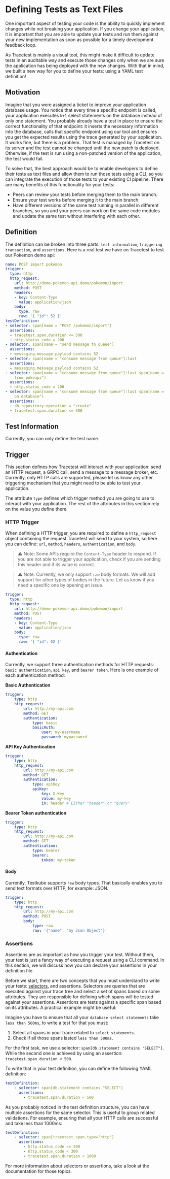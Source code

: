 # Defining Tests as Text Files

One important aspect of testing your code is the ability to quickly implement changes while not breaking your application. If you change your application, it is important that you are able to update your tests and run them against your new implementation as soon as possible for a timely development feedback loop.

As Tracetest is mainly a visual tool, this might make it difficult to update tests in an auditable way and execute those changes only when we are sure the application has being deployed with the new changes. With that in mind, we built a new way for you to define your tests: using a YAML test definition!

## Motivation

Imagine that you were assigned a ticket to improve your application database usage. You notice that every time a specific endpoint is called, your application executes `N+1` select statements on the database instead of only one statement. You probably already have a test in place to ensure the correct functionality of that endpoint: it inserts the necessary information into the database, calls that specific endpoint using our tool and ensures you get the expected results using the trace generated by your application. It works fine, but there is a problem. That test is managed by Tracetest on its server and the test cannot be changed until the new patch is deployed. Otherwise, if the test is run using a non-patched version of the application, the test would fail.

To solve that, the best approach would be to enable developers to define their tests as text files and allow them to run those tests using a CLI, so you can integrate the execution of those tests to your existing CI pipeline. There are many benefits of this functionality for your tests: 
 - Peers can review your tests before merging them to the main branch.
 - Ensure your test works before merging it to the main branch. 
 - Have different versions of the same test running in parallel in different branches, so you and your peers can work on the same code modules and update the same test without interfering with each other.

## Definition

The definition can be broken into three parts: `test information`, `triggering transaction`, and `assertions`. Here is a real test we have on Tracetest to test our Pokemon demo api:

```yaml
name: POST import pokemon
trigger:
  type: http
  http_request:
    url: http://demo-pokemon-api.demo/pokemon/import
    method: POST
    headers:
    - key: Content-Type
      value: application/json
    body:
      type: raw
      raw: '{ "id": 52 }'
testDefinition:
- selector: span[name = "POST /pokemon/import"]
  assertions:
  - tracetest.span.duration <= 500
  - http.status_code = 200
- selector: span[name = "send message to queue"]
  assertions:
  - messaging.message.payload contains 52
- selector: span[name = "consume message from queue"]:last
  assertions:
  - messaging.message.payload contains 52
- selector: span[name = "consume message from queue"]:last span[name = "import pokemon
    from pokeapi"]
  assertions:
  - http.status_code = 200
- selector: span[name = "consume message from queue"]:last span[name = "save pokemon
    on database"]
  assertions:
  - db.repository.operation = "create"
  - tracetest.span.duration <= 500
```

## Test Information
Currently, you can only define the test name.

## Trigger
This section defines how Tracetest will interact with your application: send an HTTP request, a GRPC call, send a message to a message broker, etc. Currently, only HTTP calls are supported, please let us know any other triggering mechanism that you might need to be able to test your application.

The attribute `type` defines which trigger method you are going to use to interact with your application. The rest of the attributes in this section rely on the value you define there.

### HTTP Trigger
When defining a HTTP trigger, you are required to define a `http_request` object containing the request Tracetest will send to your system, so here you can define: `url`, `method`, `headers`, `authentication`, and `body`.

> :warning: Note: Some APIs require the `Content-Type` header to respond. If you are not able to trigger your application, check if you are sending this header and if its value is correct.

> :warning: Note: Currently, we only support `raw` body formats. We will add support for other types of bodies in the future. Let us know if you need a specific one by opening an issue.

```yaml
trigger:
  type: http
  http_request:
    url: http://demo-pokemon-api.demo/pokemon/import
    method: POST
    headers:
    - key: Content-Type
      value: application/json
    body:
      type: raw
      raw: '{ "id": 52 }'
```

#### Authentication
Currently, we support three authentication methods for HTTP requests: `basic authentication`, `api key`, and `bearer token`. Here is one example of each authentication method:

**Basic Authentication**
```yaml
trigger:
    type: http
    http_request:
        url: http://my-api.com
        method: GET
        authentication:
            type: basic
            basicAuth:
                user: my-username
                password: mypassword
```

**API Key Authentication**
```yaml
trigger:
    type: http
    http_request:
        url: http://my-api.com
        method: GET
        authentication:
            type: apiKey
            apiKey:
                key: X-Key
                value: my-key
                in: header # Either "header" or "query"
```

**Bearer Token authentication**
```yaml
trigger:
    type: http
    http_request:
        url: http://my-api.com
        method: GET
        authentication:
            type: bearer
            bearer:
                token: my-token
```

#### Body

Currently, Testkube supports `raw` body types. That basically enables you to send text formats over HTTP, for example: JSON.

```yaml
trigger:
    type: http
    http_request:
        url: http://my-api.com
        method: POST
        body:
            type: raw
            raw: '{"name": "my Json Object"}'
```

### Assertions
Assertions are as important as how you trigger your test. Without them, your test is just a fancy way of executing a request using a CLI command. In this section, we will discuss how you can declare your assertions in your definition file.

Before we start, there are two concepts that you must understand to write your tests: [selectors](https://kubeshop.github.io/tracetest/advanced-selectors/), and assertions. Selectors are queries that are executed against your trace tree and select a set of spans based on some attributes. They are responsible for defining which spans will be tested against your assertions. Assertions are tests against a specific span based on its attributes. A practical example might be useful:

Imagine you have to ensure that all your `database select statements` take `less than 500ms`, to write a test for that you must:

1. Select all spans in your trace related to `select statements`.
2. Check if all those spans lasted `less than 500ms`.

For the first task, we use a selector: `span[db.statement contains "SELECT"]`. While the second one is achieved by using an assertion: `tracetest.span.duration < 500`.

To write that in your test definition, you can define the following YAML definition:

```yaml
testDefinition:
    - selector: span[db.statement contains "SELECT"]
      assertions:
        - tracetest.span.duration < 500
```

As you probably noticed in the test definition structure, you can have multiple assertions for the same selector. This is useful to group related validations. For example, ensuring that all your HTTP calls are successful and take less than 1000ms:

```yaml
testDefinition:
    - selector: span[tracetest.span.type="http"]
      assertions:
        - http.status_code >= 200
        - http.status_code < 300
        - tracetest.span.duration < 1000
``` 

For more information about selectors or assertions, take a look at the documentation for those topics.
